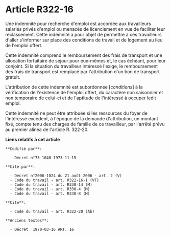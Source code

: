 # Article R322-16

Une indemnité pour recherche d'emploi est accordée aux travailleurs salariés privés d'emploi ou menacés de licenciement en
vue de faciliter leur reclassement. Cette indemnité a pour objet de permettre à ces travailleurs d'aller s'informer sur place
des conditions de travail et de logement au lieu de l'emploi offert.

Cette indemnité comprend le remboursement des frais de transport et une allocation forfaitaire de séjour pour eux-mêmes et,
le cas échéant, pour leur conjoint. Si la situation du travailleur intéressé l'exige, le remboursement des frais de transport
est remplacé par l'attribution d'un bon de transport gratuit.

L'attribution de cette indemnité est subordonnée [*conditions*] à la vérification de l'existence de l'emploi offert, du
caractère non saisonnier et non temporaire de celui-ci et de l'aptitude de l'intéressé à occuper ledit emploi.

Cette indemnité ne peut être attribuée si les ressources du foyer de l'intéressé excèdent, à l'époque de la demande
d'attribution, un montant fixé, compte tenu des charges de famille de ce travailleur, par l'arrêté prévu au premier alinéa de
l'article R. 322-20.

**Liens relatifs à cet article**

	**Codifié par**:

	  - Décret n°73-1048 1973-11-15

	**Cité par**:

	  - Décret n°2006-1024 du 21 août 2006 - art. 2 (V)
	  - Code du travail - art. R322-16-1 (VT)
	  - Code du travail - art. R330-14 (M)
	  - Code du travail - art. R330-4 (M)
	  - Code du travail - art. R330-8 (M)

	**Cite**:

	  - Code du travail - art. R322-20 (Ab)

	**Anciens textes**:

	  - Décret  1970-03-16 ART. 16
